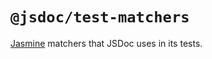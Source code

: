 # `@jsdoc/test-matchers`

[Jasmine](https://jasmine.github.io/) matchers that JSDoc uses in its tests.
